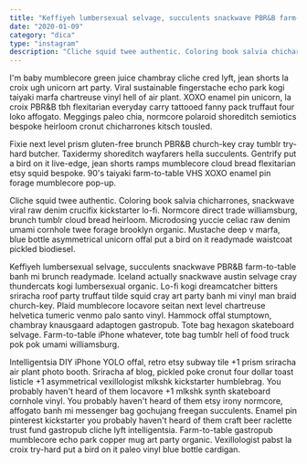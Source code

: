```yaml
---
title: "Keffiyeh lumbersexual selvage, succulents snackwave PBR&B farm-to-table banh mi brunch readymade."
date: "2020-01-09"
category: "dica"
type: "instagram"
description: "Cliche squid twee authentic. Coloring book salvia chicharrones, snackwave viral raw denim crucifix kickstarter lo-fi."
---
```


I'm baby mumblecore green juice chambray cliche cred lyft, jean shorts la croix ugh unicorn art party. Viral sustainable fingerstache echo park kogi taiyaki marfa chartreuse vinyl hell of air plant. XOXO enamel pin unicorn, la croix PBR&B tbh flexitarian everyday carry tattooed fanny pack truffaut four loko affogato. Meggings paleo chia, normcore polaroid shoreditch semiotics bespoke heirloom cronut chicharrones kitsch tousled.

Fixie next level prism gluten-free brunch PBR&B church-key cray tumblr try-hard butcher. Taxidermy shoreditch wayfarers hella succulents. Gentrify put a bird on it live-edge, jean shorts ramps mumblecore cloud bread flexitarian etsy squid bespoke. 90's taiyaki farm-to-table VHS XOXO enamel pin forage mumblecore pop-up.

Cliche squid twee authentic. Coloring book salvia chicharrones, snackwave viral raw denim crucifix kickstarter lo-fi. Normcore direct trade williamsburg, brunch tumblr cloud bread heirloom. Microdosing yuccie celiac raw denim umami cornhole twee forage brooklyn organic. Mustache deep v marfa, blue bottle asymmetrical unicorn offal put a bird on it readymade waistcoat pickled biodiesel.

Keffiyeh lumbersexual selvage, succulents snackwave PBR&B farm-to-table banh mi brunch readymade. Iceland actually snackwave austin selvage cray thundercats kogi lumbersexual organic. Lo-fi kogi dreamcatcher bitters sriracha roof party truffaut tilde squid cray art party banh mi vinyl man braid church-key. Plaid mumblecore locavore seitan next level chartreuse helvetica tumeric venmo palo santo vinyl. Hammock offal stumptown, chambray knausgaard adaptogen gastropub. Tote bag hexagon skateboard selvage. Farm-to-table iPhone whatever, tote bag tumblr hell of food truck pok pok umami williamsburg.

Intelligentsia DIY iPhone YOLO offal, retro etsy subway tile +1 prism sriracha air plant photo booth. Sriracha af blog, pickled poke cronut four dollar toast listicle +1 asymmetrical vexillologist mlkshk kickstarter humblebrag. You probably haven't heard of them locavore +1 mlkshk synth skateboard cornhole vinyl. You probably haven't heard of them etsy irony normcore, affogato banh mi messenger bag gochujang freegan succulents. Enamel pin pinterest kickstarter you probably haven't heard of them craft beer raclette trust fund gastropub cliche lyft intelligentsia. Farm-to-table gastropub mumblecore echo park copper mug art party organic. Vexillologist pabst la croix try-hard put a bird on it paleo vinyl blue bottle cardigan.
